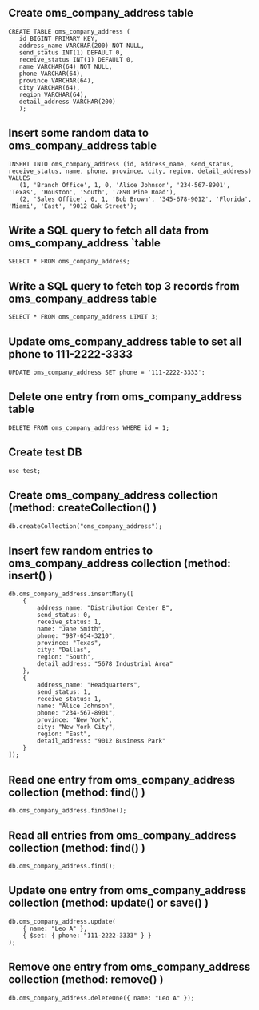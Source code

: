 ## Create oms_company_address table
```
CREATE TABLE oms_company_address (
   id BIGINT PRIMARY KEY,
   address_name VARCHAR(200) NOT NULL,
   send_status INT(1) DEFAULT 0,
   receive_status INT(1) DEFAULT 0,
   name VARCHAR(64) NOT NULL,
   phone VARCHAR(64),
   province VARCHAR(64),
   city VARCHAR(64),
   region VARCHAR(64),
   detail_address VARCHAR(200)
   );
```
## Insert some random data to oms_company_address table
```
INSERT INTO oms_company_address (id, address_name, send_status, receive_status, name, phone, province, city, region, detail_address) VALUES
   (1, 'Branch Office', 1, 0, 'Alice Johnson', '234-567-8901', 'Texas', 'Houston', 'South', '7890 Pine Road'),
   (2, 'Sales Office', 0, 1, 'Bob Brown', '345-678-9012', 'Florida', 'Miami', 'East', '9012 Oak Street');
```
## Write a SQL query to fetch all data from oms_company_address `table
```
SELECT * FROM oms_company_address;
```
## Write a SQL query to fetch top 3 records from oms_company_address table
```
SELECT * FROM oms_company_address LIMIT 3;
```
## Update oms_company_address table to set all phone to 111-2222-3333
```
UPDATE oms_company_address SET phone = '111-2222-3333';
```
## Delete one entry from oms_company_address table
```
DELETE FROM oms_company_address WHERE id = 1;
```
## Create test DB
```
use test;
```
## Create oms_company_address collection (method: createCollection() )
```
db.createCollection("oms_company_address");
```
## Insert few random entries to oms_company_address collection (method: insert() )
```
db.oms_company_address.insertMany([
    {
        address_name: "Distribution Center B",
        send_status: 0,
        receive_status: 1,
        name: "Jane Smith",
        phone: "987-654-3210",
        province: "Texas",
        city: "Dallas",
        region: "South",
        detail_address: "5678 Industrial Area"
    },
    {
        address_name: "Headquarters",
        send_status: 1,
        receive_status: 1,
        name: "Alice Johnson",
        phone: "234-567-8901",
        province: "New York",
        city: "New York City",
        region: "East",
        detail_address: "9012 Business Park"
    }
]);
```
## Read one entry from oms_company_address collection (method: find() )
```
db.oms_company_address.findOne();
```
##  Read all entries from oms_company_address collection (method: find() )
```
db.oms_company_address.find();
```
## Update one entry from oms_company_address collection (method: update() or save() )

```
db.oms_company_address.update(
    { name: "Leo A" },
    { $set: { phone: "111-2222-3333" } }
);
```
## Remove one entry from oms_company_address collection (method: remove() )
```
db.oms_company_address.deleteOne({ name: "Leo A" });
```
